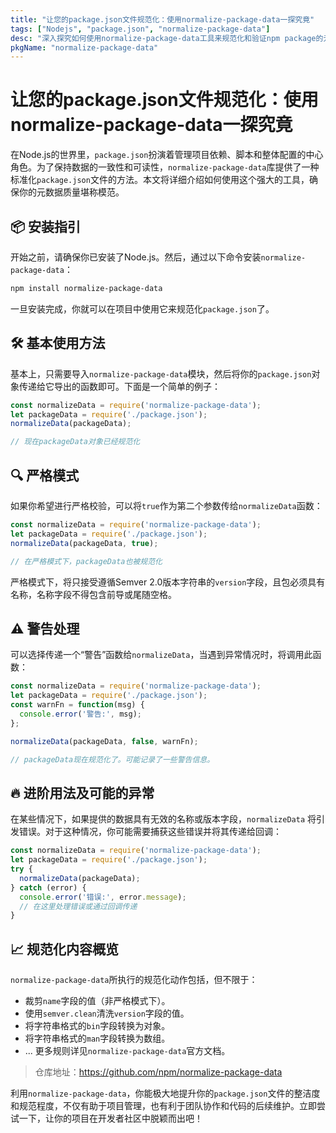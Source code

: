 ```yaml
---
title: "让您的package.json文件规范化：使用normalize-package-data一探究竟"
tags: ["Nodejs", "package.json", "normalize-package-data"]
desc: "深入探究如何使用normalize-package-data工具来规范化和验证npm package的元数据，确保你的package.json文件达到更高质量标准。"
pkgName: "normalize-package-data"
---
```


# 让您的package.json文件规范化：使用normalize-package-data一探究竟

在Node.js的世界里，`package.json`扮演着管理项目依赖、脚本和整体配置的中心角色。为了保持数据的一致性和可读性，`normalize-package-data`库提供了一种标准化`package.json`文件的方法。本文将详细介绍如何使用这个强大的工具，确保你的元数据质量堪称模范。

## 📦 安装指引

开始之前，请确保你已安装了Node.js。然后，通过以下命令安装`normalize-package-data`：

```bash
npm install normalize-package-data
```

一旦安装完成，你就可以在项目中使用它来规范化`package.json`了。

## 🛠 基本使用方法

基本上，只需要导入`normalize-package-data`模块，然后将你的`package.json`对象传递给它导出的函数即可。下面是一个简单的例子：

```javascript
const normalizeData = require('normalize-package-data');
let packageData = require('./package.json');
normalizeData(packageData);

// 现在packageData对象已经规范化
```

## 🔍 严格模式

如果你希望进行严格校验，可以将`true`作为第二个参数传给`normalizeData`函数：

```javascript
const normalizeData = require('normalize-package-data');
let packageData = require('./package.json');
normalizeData(packageData, true);

// 在严格模式下，packageData也被规范化
```

严格模式下，将只接受遵循Semver 2.0版本字符串的`version`字段，且包必须具有名称，名称字段不得包含前导或尾随空格。

## ⚠️ 警告处理

可以选择传递一个“警告”函数给`normalizeData`，当遇到异常情况时，将调用此函数：

```javascript
const normalizeData = require('normalize-package-data');
let packageData = require('./package.json');
const warnFn = function(msg) {
  console.error('警告:', msg);
};

normalizeData(packageData, false, warnFn);

// packageData现在规范化了。可能记录了一些警告信息。
```

## 🔥 进阶用法及可能的异常

在某些情况下，如果提供的数据具有无效的名称或版本字段，`normalizeData` 将引发错误。对于这种情况，你可能需要捕获这些错误并将其传递给回调：

```javascript
const normalizeData = require('normalize-package-data');
let packageData = require('./package.json');
try {
  normalizeData(packageData);
} catch (error) {
  console.error('错误:', error.message);
  // 在这里处理错误或通过回调传递
}
```

## 📈 规范化内容概览

`normalize-package-data`所执行的规范化动作包括，但不限于：

- 裁剪`name`字段的值（非严格模式下）。
- 使用`semver.clean`清洗`version`字段的值。
- 将字符串格式的`bin`字段转换为对象。
- 将字符串格式的`man`字段转换为数组。
-  ... 更多规则详见`normalize-package-data`官方文档。

> 仓库地址：https://github.com/npm/normalize-package-data

利用`normalize-package-data`，你能极大地提升你的`package.json`文件的整洁度和规范程度，不仅有助于项目管理，也有利于团队协作和代码的后续维护。立即尝试一下，让你的项目在开发者社区中脱颖而出吧！